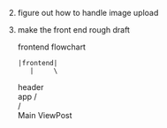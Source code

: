 
2.  figure out how to handle image upload
5.  make the front end rough draft

    frontend flowchart

        |frontend|
           |     \
       header     \
                  app
                  / \
                /     \
           Main         ViewPost     
       
